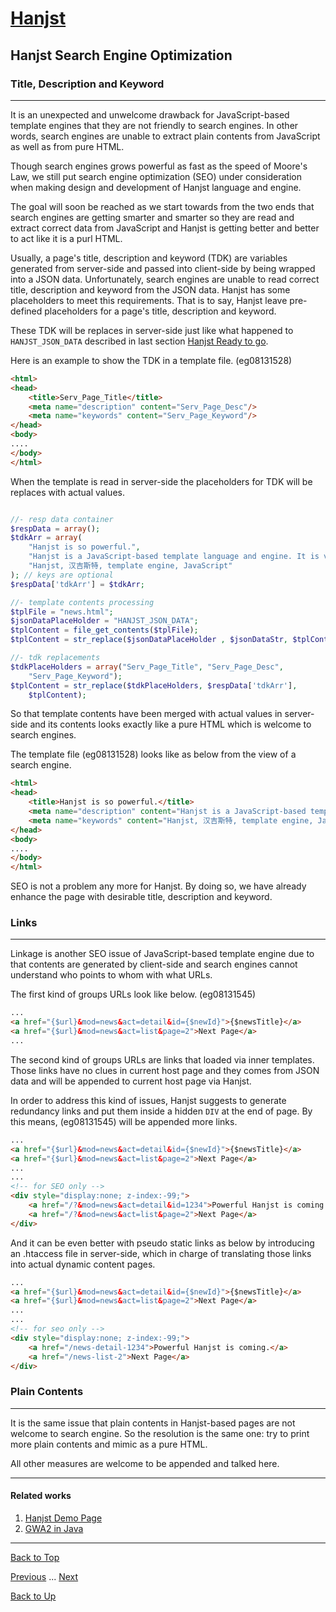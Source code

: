 # [Hanjst](/hanjst/index)
## Hanjst Search Engine Optimization
### Title, Description and Keyword
---
It is an unexpected and unwelcome drawback for JavaScript-based template engines that they are not friendly to search engines. In other words, search engines are unable to extract plain contents from JavaScript as well as from pure HTML.

Though search engines grows powerful as fast as the speed of Moore's Law, we still put search engine optimization (SEO) under consideration when making design and development of Hanjst language and engine.

The goal will soon be reached as we start towards from the two ends that search engines are getting smarter and smarter so they are read and extract correct data from JavaScript and Hanjst is getting better and better to act like it is a purl HTML.

Usually, a page's title, description and keyword (TDK) are variables generated from server-side and passed into client-side by being wrapped into a JSON data. 
Unfortunately, search engines are unable to read correct title, description and keyword from the JSON data.
Hanjst has some placeholders to meet this requirements. That is to say, Hanjst leave pre-defined placeholders for a page's title, description and keyword.

These TDK will be replaces in server-side just like what happened to `HANJST_JSON_DATA` described in last section [Hanjst Ready to go](./hanjst-ready-to-go).

Here is an example to show the TDK in a template file. (eg08131528)

```html
<html>
<head>
	<title>Serv_Page_Title</title>
	<meta name="description" content="Serv_Page_Desc"/>
    <meta name="keywords" content="Serv_Page_Keyword"/>
</head>
<body>
....
</body>
</html>
```

When the template is read in server-side the placeholders for TDK will be replaces with actual values.

```php

//- resp data container
$respData = array();
$tdkArr = array(
	"Hanjst is so powerful.",
	"Hanjst is a JavaScript-based template language and engine. It is very powerful and has a few of exciting features as back-end tempalte engines.",
	"Hanjst, 汉吉斯特, template engine, JavaScript"
); // keys are optional
$respData['tdkArr'] = $tdkArr;

//- template contents processing
$tplFile = "news.html";
$jsonDataPlaceHolder = "HANJST_JSON_DATA";
$tplContent = file_get_contents($tplFile);
$tplContent = str_replace($jsonDataPlaceHolder , $jsonDataStr, $tplContent);

//- tdk replacements
$tdkPlaceHolders = array("Serv_Page_Title", "Serv_Page_Desc", 
	"Serv_Page_Keyword");
$tplContent = str_replace($tdkPlaceHolders, $respData['tdkArr'], 
	$tplContent);

```

So that template contents have been merged with actual values in server-side and its contents looks exactly like a pure HTML which is welcome to search engines.

The template file (eg08131528) looks like as below from the view of a search engine.

```html
<html>
<head>
	<title>Hanjst is so powerful.</title>
	<meta name="description" content="Hanjst is a JavaScript-based template language and engine. It is very powerful and has a few of exciting features as back-end tempalte engines."/>
    <meta name="keywords" content="Hanjst, 汉吉斯特, template engine, JavaScript"/>
</head>
<body>
....
</body>
</html>
```

SEO is not a problem any more for Hanjst. By doing so, we have already enhance the page with desirable title, description and keyword. 


### Links
---
Linkage is another SEO issue of JavaScript-based template engine due to that contents are generated by client-side and search engines cannot understand who points to whom with what URLs.

The first kind of groups URLs look like below. (eg08131545)

```html
...
<a href="{$url}&mod=news&act=detail&id={$newId}">{$newsTitle}</a>
<a href="{$url}&mod=news&act=list&page=2">Next Page</a>
...
``` 

The second kind of groups URLs are links that loaded via inner templates. Those links have no clues in current host page and they comes from JSON data and will be appended to current host page via Hanjst.

In order to address this kind of issues, Hanjst suggests to generate redundancy links and put them inside a hidden `DIV` at the end of page. By this means, (eg08131545) will be appended more links.

```html
...
<a href="{$url}&mod=news&act=detail&id={$newId}">{$newsTitle}</a>
<a href="{$url}&mod=news&act=list&page=2">Next Page</a>
...
...
<!-- for SEO only -->
<div style="display:none; z-index:-99;">
	<a href="/?&mod=news&act=detail&id=1234">Powerful Hanjst is coming.</a>
	<a href="/?&mod=news&act=list&page=2">Next Page</a>
</div>

``` 

And it can be even better with pseudo static links as below by introducing an .htaccess file in server-side, which in charge of translating those links into actual dynamic content pages.

```html
...
<a href="{$url}&mod=news&act=detail&id={$newId}">{$newsTitle}</a>
<a href="{$url}&mod=news&act=list&page=2">Next Page</a>
...
...
<!-- for seo only -->
<div style="display:none; z-index:-99;">
	<a href="/news-detail-1234">Powerful Hanjst is coming.</a>
	<a href="/news-list-2">Next Page</a>
</div>

``` 


### Plain Contents
---

It is the same issue that plain contents in Hanjst-based pages are not welcome to search engine. So the resolution is the same one: try to print more plain contents and mimic as a pure HTML. 

All other measures are welcome to be appended and talked here.


---

#### Related works

1. [Hanjst Demo Page](https://ufqi.com/dev/hanjst/)
2. [GWA2 in Java](https://github.com/wadelau/GWA2/)

---

[Back to Top](/hanjst/hanjst-seo)

[Previous](./hanst-ready-to-go) ... [Next](./)

[Back to Up](/hanjst/index)
<!--stackedit_data:
eyJoaXN0b3J5IjpbMjEyMzc2ODQ0OCwtMTYxMTY3Mzg3MSwtMz
E4Nzc5ODIzXX0=
-->
